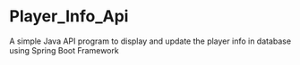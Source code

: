 # Player_Info_Api
 A simple Java API program to display and update the player info in database using Spring Boot Framework
